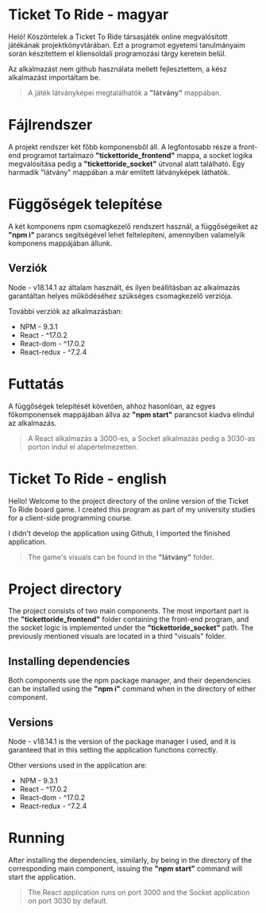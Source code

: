 ﻿# Ticket To Ride - magyar

Heló! Köszöntelek a Ticket To Ride társasjáték online megvalósított játékának projektkönyvtárában. Ezt a programot egyetemi tanulmányaim során készítettem el kliensoldali programozási tárgy keretein belül.

Az alkalmazást nem github használata mellett fejlesztettem, a kész alkalmazást importáltam be.

> A játék látványképei megtalálhatók a **"látvány"** mappában.

# Fájlrendszer

A projekt rendszer két főbb komponensből áll. A legfontosabb része a front-end programot tartalmazó **"tickettoride_frontend"** mappa, a socket logika megvalósítása pedig a **"tickettoride_socket"** útvonal alatt található. Egy harmadik "látvány" mappában a már említett látványképek láthatók.

# Függőségek telepítése

A két komponens npm csomagkezelő rendszert használ, a függőségeiket az **"npm i"** parancs segítségével lehet feltelepíteni, amennyiben valamelyik komponens mappájában állunk.

## Verziók

Node - v18.14.1 az általam használt, és ilyen beállításban az alkalmazás garantáltan helyes működéséhez szükséges csomagkezelő verziója.

További verziók az alkalmazásban:

- NPM - 9.3.1
- React - ^17.0.2
- React-dom - ^17.0.2
- React-redux - ^7.2.4

# Futtatás

A függőségek telepítését követően, ahhoz hasonlóan, az egyes főkomponensek mappájában állva az **"npm start"** parancsot kiadva elindul az alkalmazás.

> A React alkalmazás a 3000-es, a Socket alkalmazás pedig a 3030-as porton indul el alapértelmezetten.

# Ticket To Ride - english

Hello! Welcome to the project directory of the online version of the Ticket To Ride board game. I created this program as part of my university studies for a client-side programming course.

I didn't develop the application using Github, I imported the finished application.

> The game's visuals can be found in the **"látvány"** folder.

# Project directory

The project consists of two main components. The most important part is the **"tickettoride_frontend"** folder containing the front-end program, and the socket logic is implemented under the **"tickettoride_socket"** path. The previously mentioned visuals are located in a third "visuals" folder.

## Installing dependencies

Both components use the npm package manager, and their dependencies can be installed using the **"npm i"** command when in the directory of either component.

## Versions

Node - v18.14.1 is the version of the package manager I used, and it is garanteed that in this setting the application functions correctly.

Other versions used in the application are:

- NPM - 9.3.1
- React - ^17.0.2
- React-dom - ^17.0.2
- React-redux - ^7.2.4

# Running

After installing the dependencies, similarly, by being in the directory of the corresponding main component, issuing the **"npm start"** command will start the application.

> The React application runs on port 3000 and the Socket application on port 3030 by default.
